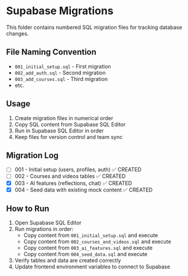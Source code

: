 # Supabase Migrations

This folder contains numbered SQL migration files for tracking database changes.

## File Naming Convention
- `001_initial_setup.sql` - First migration
- `002_add_auth.sql` - Second migration
- `003_add_courses.sql` - Third migration
- etc.

## Usage
1. Create migration files in numerical order
2. Copy SQL content from Supabase SQL Editor
3. Run in Supabase SQL Editor in order
4. Keep files for version control and team sync

## Migration Log
- [ ] 001 - Initial setup (users, profiles, auth) ✅ CREATED
- [ ] 002 - Courses and videos tables ✅ CREATED
- [x] 003 - AI features (reflections, chat) ✅ CREATED
- [x] 004 - Seed data with existing mock content ✅ CREATED

## How to Run
1. Open Supabase SQL Editor
2. Run migrations in order:
   - Copy content from `001_initial_setup.sql` and execute
   - Copy content from `002_courses_and_videos.sql` and execute  
   - Copy content from `003_ai_features.sql` and execute
   - Copy content from `004_seed_data.sql` and execute
3. Verify tables and data are created correctly
4. Update frontend environment variables to connect to Supabase